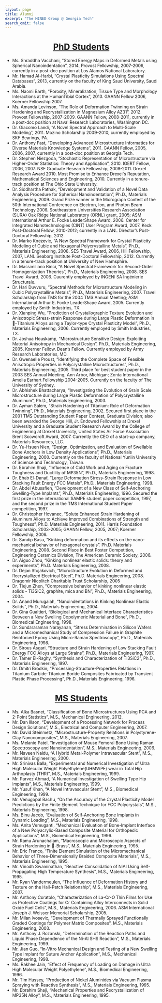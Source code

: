 ```yaml
---
layout: page
title: Alumni
excerpt: "The MINED Group @ Georgia Tech"
search_omit: false
---
```


<h1 align="center"><u>PhD Students</u></h1>

*	Ms. Shraddha Vacchani, “Stored Energy Maps in Deformed Metals using Spherical Nanoindentation”, 2014, Provost Fellowship, 2007-2009, currently in a post-doc position at Los Alamos National Laboratory.
*	Mr. Hamad Al-Harbi, “Crystal Plasticity Simulations Using Spectral Databases”, 2013, currently on the faculty of King Saud University, Saudi Arabia.
*	Ms. Naomi Barth, “Porosity, Mineralization, Tissue Type and Morphology Interactions at the HumanTibial Cortex”, 2013. GAANN Fellow 2006, Koerner Fellowship 2007.
*	Ms. Amanda Levinson, “The Role of Deformation Twinning on Strain Hardening and Recrystallization in Magnesium Alloy AZ31”, 2012. Provost Fellowship, 2007-2009. GAANN Fellow, 2008-2011, currently in a post-doc position at Naval Research Laboratories, Washington DC.
*	Dr. Giacomo Landi, “A Novel Spectral Approach to Multi-Scale Modeling”, 2011. Mozino Scholarship 2009-2010, currently employed by SKF Bearings, PA.
*	Dr. Anthony Fast, “Developing Advanced Microstructure Informatics for Diverse Materials Knowledge Systems”, 2011. GAANN Fellow, 2005, 2006, 2007, currently in a post-doc position at Georgia Tech.
*	Dr. Stephen Niezgoda, “Stochastic Representation of Microstructure via Higher-Order Statistics: Theory and Application”, 2010. IGERT Fellow, 2006, 2007. NSF Graduate Research Fellowship, 2008-2011. Drexel Research Award 2010. Most Promise to Enhance Drexel's Reputation, Mathematical Sciences and Engineering, 2010. Currently in a tenure-track position at The Ohio State University.
*	Dr. Siddhartha Pathak, “Development and Validation of a Novel Data Analysis  Procedure for Spherical Nanoindentation”, Ph.D., Materials Engineering, 2009. Grand Prize winner in the Micrograph Contest of the 50th International Conference on Electron, Ion, and Photon Beam Technology 2006. Southeastern Universities Research Association (SURA) Oak Ridge National Laboratory (ORNL) grant, 2005; ASM International Arthur E. Focke LeaderShape Award, 2006. Center for Integrated Nanotechnologies (CINT) User Program Award, 2007. Keck Post-Doctoral Fellow, 2010-2012; currently in a LANL Director’s Post-Doctoral Fellowship, 2012.
*	Dr. Marko Knezevic, “A New Spectral Framework for Crystal Plasticity Modeling of Cubic and Hexagonal Polycrystalline Metals”, Ph.D., Materials Engineering, 2008. SES Travel Award, 2006, Hill Fellowship, 2007, LANL Seaborg Institute Post-Doctoral Fellowship, 2012. Currently in a tenure-track position at University of New Hamsphire.
*	Dr. Massimiliano Binci, “A Novel Spectral Framework for Second-Order Homogenization Theories”, Ph.D., Materials Engineering, 2008. SES Travel Award, 2006. Cuurently employed by INGENI SA Ingénierie Structurale.
*	Dr. Hari Duvvuru, “Spectral Methods for Microstructure Modeling in Cubic Polycrystalline Metals”, Ph.D., Materials Engineering, 2007. Travel Scholarship from TMS for the 2004 TMS Annual Meeting; ASM International Arthur E. Focke LeaderShape Award, 2005. Currently employed by Smith Industries, TX. 
*	Dr. Xianping Wu, “Prediction of Crystallographic Texture Evolution and Anisotropic Stress-strain Response during Large Plastic Deformation in -Titanium Alloys using a Taylor-type Crystal Plasticity Model”, Ph.D., Materials Engineering, 2006. Currently employed by Smith Industries, TX.
*	Dr. Joshua Houskamp, “Microstructure Sensitive Design: Exploiting Material Anisotropy in Mechanical Design”, Ph.D., Materials Engineering, 2005. Koerner Fellow. Dean’s Fellow. Currently employed by Army Research Laboratories, MD.
*	Dr. Gwenaelle Proust, “Identifying the Complete Space of Feasible Anisotropic Properties in Polycrystalline Microstructures”, Ph.D., Materials Engineering, 2005. Third place for best student paper in the 2003 SES Annual Meeting, Ann Arbor, Michigan; Zonta International Amelia Earhart Fellowship 2004-2005. Currently on the faculty of The University of Sydney.
*	Dr. Abhishek Bhattacharya, “Investigating the Evolution of Grain Scale Microstructure during Large Plastic Deformation of Polycrystalline Aluminum”, Ph.D., Materials Engineering, 2003.
*	Dr. Ayman Salem, “Strain Hardening of Titanium: Role of Deformation Twinning”, Ph.D., Materials Engineering, 2002. Secured first place in the 2001 TMS Outstanding Student Paper Contest, Graduate Division; also been awarded the George Hill, Jr. Endowed Fellowship at Drexel University and a Graduate Student Research Award by the College of Engineering at Drexel University, United States Air Force Association Brent Scowcroft Award, 2007. Currently the CEO of a start-up company, Materials Resources, LLC.
*	Dr. Yu-Hsuen Nien, “Design, Optimization, and Evaluation of Swellable Bone Anchors in Low Density Applications”, Ph.D., Materials Engineering, 2000. Currently on the faculty of National Yunlin University of Science and Technology, Taiwan.
*	Dr. Ebrahim Shaji, “Influence of Cold Work and Aging on Fracture Toughness and Ductility of MP35N”, Ph.D., Materials Engineering, 1998.
*	Dr. Ehab El-Danaf, “Large Deformation Stress-Strain Response in Low Stacking Fault Energy FCC Metals”, Ph.D., Materials Engineering, 1998. 
*	Dr. Abdel Abusafieh, “Development of a New Class of Self-Anchoring Swelling-Type Implants”, Ph.D., Materials Engineering, 1996. Secured the first prize in the international SAMPE student paper competition, 1997, and the second prize in the TMS International Student Paper competition, 1997. 
*	Dr. Christopher Hovanec, “Solute Enhanced Strain Hardening of Aluminum Alloys to Achieve Improved Combinations of Strength and Toughness”, Ph.D. Materials Engineering, 2011. Harris Foundation Scholarship, 2003-2005; GAANN Fellow, 2005, 2007; Koerner Fellowship, 2006.
*	Dr. Sandip Basu, “Kinking deformation and its effects on the nano-mechanical behavior of hexagonal crystals”. Ph.D. Materials Engineering, 2008. Second Place in Best Poster Competition, Engineering Ceramics Division, The American Ceramic Society, 2006.
*	Dr. Aiguo Zhou, “Kinking nonlinear elastic solids: theory and experiments”, Ph.D. Materials Engineering, 2008.
*	Dr. Dejan Stojakovich, “Microstructure Evolution in Deformed and Recrystallized Electrical Steel”, Ph.D. Materials Engineering, 2008. Dragomir Nicolitch Charitable Trust Scholarship, 2005
*	Dr. Tiejun Zhen, “Compressive behavior of kinking nonlinear elastic solids - Ti3SiC2, graphite, mica and BN”, Ph.D., Materials Engineering, 2004.
*	Dr. Anand Murugaiah, “Nanoindentations in Kinking Nonlinear Elastic Solids”, Ph.D., Materials Engineering, 2004.
*	Dr. Gina Gualtieri, “Biological and Mechanical Interface Characteristics Between a New Swelling Copolymeric Material and Bone”, Ph.D., Biomedical Engineering, 1998.
*	Dr. Sundararaman Narayanan, “Stress Determination in Silicon Wafers and a Micromechanical Study of Compression Failure in Graphite Reinforced Epoxy Using Micro-Raman Spectroscopy”, Ph.D., Materials Engineering, 1998.
*	Dr. Sirous Asgari, “Structure and Strain Hardening of Low Stacking Fault Energy FCC Alloys at Large Strains”, Ph.D., Materials Engineering, 1997.
*	Dr. Tamer El-Raghy, “Synthesis and Characterization of Ti3SiC2”, Ph.D., Materials Engineering, 1997.
*	Dr. Dmitri Brodkin, “Processing-Structure-Properties Relations in Titanium Carbide-Titanium Boride Composites Fabricated by Transient Plastic Phase Processing”, Ph.D., Materials Engineering, 1996.

<h1 align="center"><u>MS Students</u></h1>

*	Ms. Alka Basnet, “Classification of Bone Microstructures Using PCA and 2-Point Statistics”, M.S., Mechanical Engineering, 2012.
*	Mr. Dan Illson, “Development of a Processing Network for Process Design Solutions”, M.S., Electrical and Computer Engineering, 2007.
*	Mr. David Steinmetz, “Microstructure-Property Relations in Polystyrene-Clay Nanocomposites”, M.S., Materials Engineering, 2007.
*	Ms. Melanie Patel, “Investigation of Mouse Femoral Bone Using Raman Spectroscopy
and Nanoindentation”, M.S., Materials Engineering, 2006.
*	Mr. Naveen Naidu, “A Hybrid Metal-Polymer Intravascular Stent”, M.S., Materials Engineering, 2000.
*	Mr. Srinivas Balla, “Experimental and Numerical Investigation of Ultra High Molecular Weight Polyethylene(UHMWPE) wear in Total Hip Arthoplasty (THR)”, M.S., Materials Engineering, 1999. 
*	Mr. Parvez Ahmad, “A Numerical Investigation of Swelling Type Hip Implants”, M.S., Materials Engineering, 1999. 
*	Mr. Yusuf Khan, “A Novel Intravascular Stent”, M.S., Biomedical Engineering, 1999. 
*	Mr. Venugopal Bachu, “On the Accuracy of the Crystal Plasticity Model Predictions by the Finite Element Technique for FCC Polycrystals”, M.S., Materials Engineering, 1998. 
*	Ms. Binu Jacob, “Evaluation of Self-Anchoring Bone Implants in Dynamic Loading”, M.S., Materials Engineering, 1998. 
*	Ms. Anita Vemuganti, “Mechanical Evaluation of Bone-Implant Interface of a New Polyacrylic-Based Composite Material for Orthopedic Applications”, M.S., Biomedical Engineering, 1996. 
*	Mr. Ramu Arunachalam, “Macroscopic and Microscopic Aspects of Strain Hardening in -Brass”, M.S., Materials Engineering, 1995. 
*	Mr. Eric Franco, “Finite Element Simulation of the Micromechanical Behavior of Three-Dimensionally Braided Composite Materials”, M.S., Materials Engineering, 1995. 
*	Mr. Vinodh Swaminathan, “Reactive Consolidation of NiAl Using Self-Propagating High Temperature Synthesis”, M.S., Materials Engineering, 1995. 
*	Mr. Ryan Vandermeulen, “The Influence of Deformation History and Texture on the Hall-Petch Relationship”, M.S., Materials Engineering, 2007.
*	Mr. Anthony Coratolo, “Characterization of La-Cr-O Thin Films for Use as Protective Coatings for Cr Containing Alloy Interconnects in Solid Oxide Fuel Cells”, M.S., Materials Engineering, 2006. ASM International Joseph J. Weisser Memorial Scholarship, 2005.
*	Mr. Milan Ivosevic, “Development of Thermally Sprayed Functionally Graded Coatings for Polymer Matrix Composites”, M.S., Materials Engineering, 2003.
*	Mr. Anthony J. Rozanski, “Determination of the Reaction Paths and Liquid Phase Dependence of the Ni-Al SHS Reaction”, M.S., Materials Engineering, 1999.
*	Mr. Jian Guo, “In-Vitro Mechanical Design and Testing of a New Swelling Type Implant for Suture Anchor Application”, M.S., Mechanical Engineering, 1998.
*	Ms. Rakhee Jain, “Effect of Frequency of Loading on Damage in Ultra High Molecular Weight Polyethylene”, M.S., Biomedical Engineering, 1996.
*	Mr. Tim Hussey, “Production of Nickel Aluminides via Vacuum Plasma Spraying with Reactive Synthesis”, M.S., Materials Engineering, 1995.
*	Mr. Ebrahim Shaji, “Mechanical Properties and Recrystallization of MP35N Alloy”, M.S., Materials Engineering, 1995.

